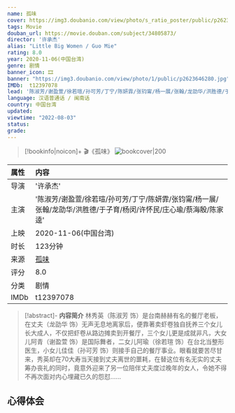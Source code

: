 ```yaml
---
name: 孤味
cover: https://img3.doubanio.com/view/photo/s_ratio_poster/public/p2623646280.jpg
tags: Movie
douban_url: https://movie.douban.com/subject/34805873/
director: '许承杰'
alias: "Little Big Women / Guo Mie"
rating: 8.0
year: 2020-11-06(中国台湾)
genre: 剧情
banner_icon: 🎞
banner: "https://img3.doubanio.com/view/photo/1/public/p2623646280.jpg"
IMDb:  t12397078
lead: '陈淑芳/谢盈萱/徐若瑄/孙可芳/丁宁/陈妍霏/张钧甯/杨一展/张翰/龙劭华/洪胜德/于子育/杨闵/许怀民/庄心瑜/蔡海殷/陈家逵' 
language: 汉语普通话 / 闽南话 
country: 中国台湾 
updated: 
viewtime: "2022-08-03"
status: 
grade: 
---
```

> [!bookinfo|noicon]+ 🎬《孤味》
> ![bookcover|200](https://img3.doubanio.com/view/photo/s_ratio_poster/public/p2623646280.jpg)
>
| 属性 | 内容                                       |
|:---- |:------------------------------------------ |
| 导演 | '许承杰'                         |
| 主演 | '陈淑芳/谢盈萱/徐若瑄/孙可芳/丁宁/陈妍霏/张钧甯/杨一展/张翰/龙劭华/洪胜德/于子育/杨闵/许怀民/庄心瑜/蔡海殷/陈家逵'                             |
| 上映 | 2020-11-06(中国台湾)                             |
| 时长 | 123分钟                   |
| 来源 | [孤味](https://movie.douban.com/subject/34805873/) |
| 评分 | 8.0                           |
| 分类 | 剧情                            |
| IMDb | t12397078                             | 

> [!abstract]- **内容简介**
>  林秀英（陈淑芳 饰）是台南赫赫有名的餐厅老板，在丈夫（龙劭华 饰）无声无息地离家后，便靠著卖虾卷独自抚养三个女儿长大成人，不仅把虾卷从路边摊卖到开餐厅，三个女儿更是成就非凡，大女儿阿青（谢盈萱 饰）是国际舞者，二女儿阿瑜（徐若瑄 饰）在台北当整形医生，小女儿佳佳（孙可芳 饰）则接手自己的餐厅事业。眼看就要苦尽甘来，秀英却在70大寿当天接到丈夫离世的噩耗，在替这位有名无实的丈夫筹办丧礼的同时，竟意外迎来了另一位陪伴丈夫度过晚年的女人，令她不得不再次面对内心埋藏已久的怨怼……
>  
## 心得体会
